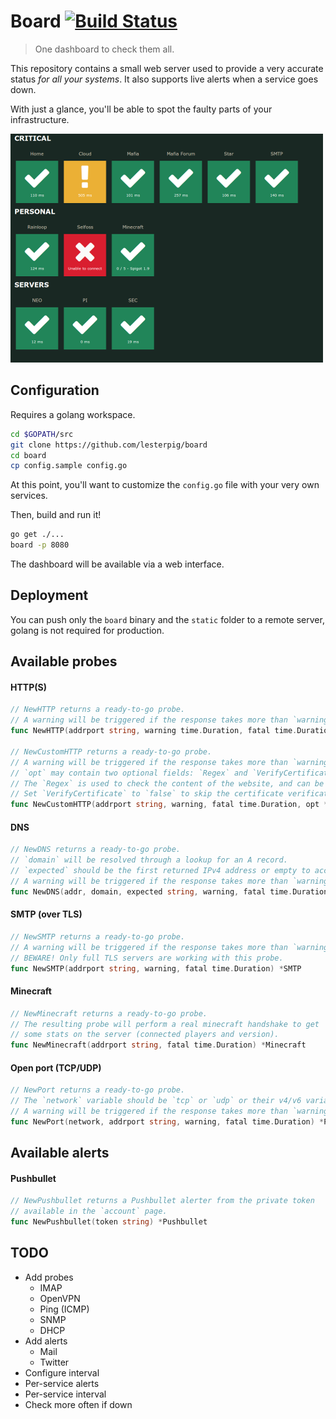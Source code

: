 Board [![Build Status](https://travis-ci.org/Lesterpig/board.svg?branch=master)](https://travis-ci.org/Lesterpig/board)
=======================================================================================================================

> One dashboard to check them all.

This repository contains a small web server used to provide a very accurate status *for all your systems*. It also supports live alerts when a service goes down.

With just a glance, you'll be able to spot the faulty parts of your infrastructure.

![Screenshot](screenshot.png "Screenshot")

Configuration
-------------

Requires a golang workspace.

```bash
cd $GOPATH/src
git clone https://github.com/lesterpig/board
cd board
cp config.sample config.go
```

At this point, you'll want to customize the `config.go` file with your very own services.

Then, build and run it!

```bash
go get ./...
board -p 8080
```

The dashboard will be available via a web interface.

Deployment
----------

You can push only the `board` binary and the `static` folder to a remote server, golang is not required for production.

Available probes
----------------

#### HTTP(S)

```go
// NewHTTP returns a ready-to-go probe.
// A warning will be triggered if the response takes more than `warning` to come.
func NewHTTP(addrport string, warning time.Duration, fatal time.Duration) *HTTP

// NewCustomHTTP returns a ready-to-go probe.
// A warning will be triggered if the response takes more than `warning` to come.
// `opt` may contain two optional fields: `Regex` and `VerifyCertificate`.
// The `Regex` is used to check the content of the website, and can be empty.
// Set `VerifyCertificate` to `false` to skip the certificate verification.
func NewCustomHTTP(addrport string, warning, fatal time.Duration, opt *HTTPParams) *HTTP {
```

#### DNS

```go
// NewDNS returns a ready-to-go probe.
// `domain` will be resolved through a lookup for an A record.
// `expected` should be the first returned IPv4 address or empty to accept any IP address.
// A warning will be triggered if the response takes more than `warning` to come.
func NewDNS(addr, domain, expected string, warning, fatal time.Duration) *DNS
```

#### SMTP (over TLS)

```go
// NewSMTP returns a ready-to-go probe.
// A warning will be triggered if the response takes more than `warning` to come.
// BEWARE! Only full TLS servers are working with this probe.
func NewSMTP(addrport string, warning, fatal time.Duration) *SMTP
```

#### Minecraft

```go
// NewMinecraft returns a ready-to-go probe.
// The resulting probe will perform a real minecraft handshake to get
// some stats on the server (connected players and version).
func NewMinecraft(addrport string, fatal time.Duration) *Minecraft
```

#### Open port (TCP/UDP)

```go
// NewPort returns a ready-to-go probe.
// The `network` variable should be `tcp` or `udp` or their v4/v6 variants.
// A warning will be triggered if the response takes more than `warning` to come.
func NewPort(network, addrport string, warning, fatal time.Duration) *Port
```

Available alerts
----------------

#### Pushbullet

```go
// NewPushbullet returns a Pushbullet alerter from the private token
// available in the `account` page.
func NewPushbullet(token string) *Pushbullet
```

TODO
----

- Add probes
  + IMAP
  + OpenVPN
  + Ping (ICMP)
  + SNMP
  + DHCP
- Add alerts
  + Mail
  + Twitter
- Configure interval
- Per-service alerts
- Per-service interval
- Check more often if down
